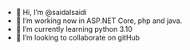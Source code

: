 - 👋 Hi, I’m @saidalsaidi
- 👀 I’m working now in ASP.NET Core, php and java.
- 🌱 I’m currently learning python 3.10
- 💞️ I’m looking to collaborate on gitHub
<!---
saidalsaidi/saidalsaidi is a ✨ special ✨ repository because its `README.md` (this file) appears on your GitHub profile.
You can click the Preview link to take a look at your changes.
--->
